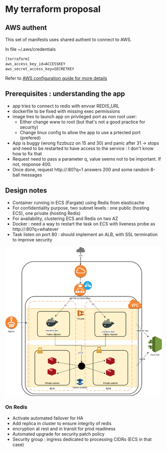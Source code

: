 # My terraform proposal #

## AWS authent ##

This set of manifests uses shared authent to connect to AWS. 

In file ~/.aws/credentials
```
[terraform]
aws_access_key_id=ACCESSKEY
aws_secret_access_key=SECRETKEY
```

Refer to [AWS configuration guide for more details](https://docs.aws.amazon.com/cli/latest/userguide/cli-multiple-profiles.html)

## Prerequisites : understanding the app

- app tries to connect to redis with envvar REDIS_URL
- dockerfile to be fixed with missing exec permissions
- image tres to launch app on privileged port as non root user: 
  - Either change www to root (but that's not a good practice for security)
  - Change linux config to allow the app to use a prtected port (prefered)
- App is buggy (wrong fizzbuzz on 15 and 30) and panic after 31 -> stops and need to be restarted to have access to the service : I don't know how to fix that
- Request need to pass a parameter q, value seems not to be important. If not, response 400. 
- Once done, request http://:80?q=1 answers 200 and some random 8-ball messages

## Design notes

- Container running in ECS (Fargate) using Redis from elasticache
- For confidentiality purpose, two subnet levels : one public (hosting ECS), one private (hosting Redis)
- For availability, clustering ECS and Redis on two AZ
- Docker :  need a way to restart the task on ECS with liveness probe as http://:80?q=whatever
- Task listen on port 80 : should implement an ALB, with SSL termination to improve security

![design schema](sr.png)

### On Redis

- Activate automated failover for HA
- Add replica in cluster to ensure integrity of redis
- encryption at rest and in transit for prod readiness
- Automated upgrade for security patch policy
- Security group : ingress dedicated to processing CIDRs (ECS in that case)
